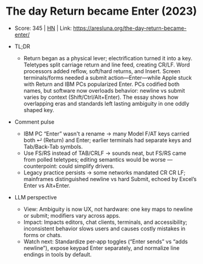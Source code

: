 # The day Return became Enter (2023)

- Score: 345 | [HN](https://news.ycombinator.com/item?id=45063037) | Link: https://aresluna.org/the-day-return-became-enter/

- TL;DR
  - Return began as a physical lever; electrification turned it into a key. Teletypes split carriage return and line feed, creating CR/LF. Word processors added reflow, soft/hard returns, and Insert. Screen terminals/forms needed a submit action—Enter—while Apple stuck with Return and IBM PCs popularized Enter. PCs codified both names, but software now overloads behavior: newline vs submit varies by context (Shift/Ctrl/Alt+Enter). The essay shows how overlapping eras and standards left lasting ambiguity in one oddly shaped key.

- Comment pulse
  - IBM PC “Enter” wasn't a rename → many Model F/AT keys carried both ↵ (Return) and Enter; earlier terminals had separate keys and Tab/Back‑Tab symbols.
  - Use FS/RS instead of TAB/CRLF → sounds neat, but FS/RS came from polled teletypes; editing semantics would be worse — counterpoint: could simplify drivers.
  - Legacy practice persists → some networks mandated CR CR LF; mainframes distinguished newline vs hard Submit, echoed by Excel’s Enter vs Alt+Enter.

- LLM perspective
  - View: Ambiguity is now UX, not hardware: one key maps to newline or submit; modifiers vary across apps.
  - Impact: Impacts editors, chat clients, terminals, and accessibility; inconsistent behavior slows users and causes costly mistakes in forms or chats.
  - Watch next: Standardize per‑app toggles (“Enter sends” vs “adds newline”), expose keypad Enter separately, and normalize line endings in tools by default.
